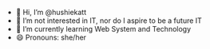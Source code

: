 - 👋 Hi, I’m @hushiekatt
- 👀 I’m not interested in IT, nor do I aspire to be a future IT
- 🌱 I’m currently learning Web System and Technology
- 😄 Pronouns: she/her

<!---
hushiekatt/hushiekatt is a ✨ special ✨ repository because its `README.md` (this file) appears on your GitHub profile.
You can click the Preview link to take a look at your changes.
--->
